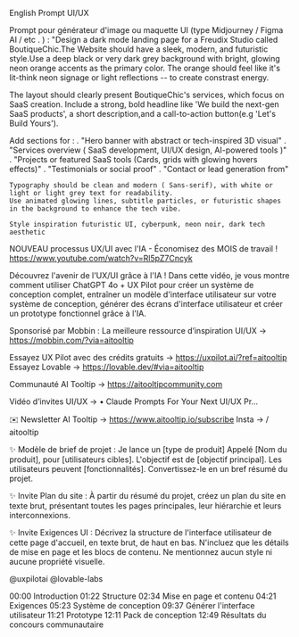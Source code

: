 
English Prompt UI/UX

Prompt pour générateur d'image ou maquette UI (type Midjourney / Figma AI / etc . ) :
"Design a dark mode landing page for a Freudix Studio called BoutiqueChic.The Website should have a sleek,
modern, and futuristic style.Use a deep black or very dark grey background with bright, glowing neon orange
accents as the primary color. The orange should feel like it's lit-think neon signage or light reflections -- to create
constrast energy.

The layout should clearly present BoutiqueChic's services, which focus on SaaS creation.
Include a strong, bold headline like 'We build the next-gen SaaS products', a short description,and a call-to-action button(e.g 'Let's Build Yours').

Add sections for :
    . "Hero banner with abstract or tech-inspired 3D visual"
    . "Services overview ( SaaS development, UI/UX design, AI-powered tools )"
    . "Projects or featured SaaS tools (Cards, grids with glowing hovers effects)"
    . "Testimonials or social proof"
    . "Contact or lead generation from"

    Typography should be clean and modern ( Sans-serif), with white or light or light grey text for readability.
    Use animated glowing lines, subtitle particles, or futuristic shapes in the background to enhance the tech vibe.
    
    Style inspiration futuristic UI, cyberpunk, neon noir, dark tech aesthetic



NOUVEAU processus UX/UI avec l'IA - Économisez des MOIS de travail !
https://www.youtube.com/watch?v=Rl5pZ7Cncyk

Découvrez l'avenir de l'UX/UI grâce à l'IA ! Dans cette vidéo, je vous montre comment utiliser ChatGPT 4o + UX Pilot pour créer un système de conception complet, entraîner un modèle d'interface utilisateur sur votre système de conception, générer des écrans d'interface utilisateur et créer un prototype fonctionnel grâce à l'IA.

Sponsorisé par Mobbin :
La meilleure ressource d’inspiration UI/UX → https://mobbin.com/?via=aitooltip

Essayez UX Pilot avec des crédits gratuits → https://uxpilot.ai/?ref=aitooltip
Essayez Lovable → https://lovable.dev/#via=aitooltip

Communauté AI Tooltip → https://aitooltipcommunity.com

Vidéo d’invites UI/UX →    • Claude Prompts For Your Next UI/UX Pr...  

✉️ Newsletter AI Tooltip → https://www.aitooltip.io/subscribe
Insta →   / aitooltip  


✨ Modèle de brief de projet :
Je lance un [type de produit] Appelé [Nom du produit], pour [utilisateurs cibles]. L'objectif est de [objectif principal]. Les utilisateurs peuvent [fonctionnalités]. Convertissez-le en un bref résumé du projet.

✨ Invite Plan du site :
À partir du résumé du projet, créez un plan du site en texte brut, présentant toutes les pages principales, leur hiérarchie et leurs interconnexions.

✨ Invite Exigences UI :
Décrivez la structure de l'interface utilisateur de cette page d'accueil, en texte brut, de haut en bas. N'incluez que les détails de mise en page et les blocs de contenu. Ne mentionnez aucun style ni aucune propriété visuelle.

@uxpilotai 
@lovable-labs 

00:00 Introduction
01:22 Structure
02:34 Mise en page et contenu
04:21 Exigences
05:23 Système de conception
09:37 Générer l'interface utilisateur
11:21 Prototype
12:11 Pack de conception
12:49 Résultats du concours communautaire

